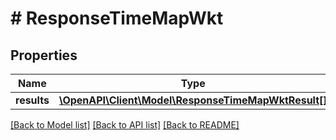 # # ResponseTimeMapWkt

## Properties

Name | Type | Description | Notes
------------ | ------------- | ------------- | -------------
**results** | [**\OpenAPI\Client\Model\ResponseTimeMapWktResult[]**](ResponseTimeMapWktResult.md) |  | 

[[Back to Model list]](../../README.md#documentation-for-models) [[Back to API list]](../../README.md#documentation-for-api-endpoints) [[Back to README]](../../README.md)


